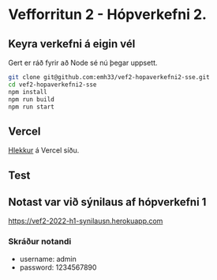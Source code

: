 # Vefforritun 2 - Hópverkefni 2.

## Keyra verkefni á eigin vél

Gert er ráð fyrir að Node sé nú þegar uppsett.

```bash
git clone git@github.com:emh33/vef2-hopaverkefni2-sse.git
cd vef2-hopaverkefni2-sse
npm install
npm run build
npm run start
```

## Vercel

[Hlekkur]() á Vercel síðu.

## Test

## Notast var við sýnilaus af hópverkefni 1

https://vef2-2022-h1-synilausn.herokuapp.com

### Skráður notandi

- username: admin
- password: 1234567890

